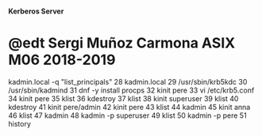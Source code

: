 #### Kerberos Server
# @edt Sergi Muñoz Carmona ASIX M06 2018-2019

  kadmin.local -q "list_principals"
   28  kadmin.local 
   29  /usr/sbin/krb5kdc 
   30  /usr/sbin/kadmind
   31  dnf -y install procps
   32  kinit pere
   33  vi /etc/krb5.conf
   34  kinit pere
   35  klist
   36  kdestroy
   37  klist
   38  kinit superuser
   39  klist
   40  kdestroy
   41  kinit pere/admin
   42  kinit pere
   43  klist
   44  kadmin
   45  kinit anna
   46  klist
   47  kadmin
   48  kadmin -p superuser
   49  klist
   50  kadmin -p pere
   51  history
